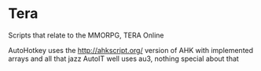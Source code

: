 Tera
====

Scripts that relate to the MMORPG, TERA Online

AutoHotkey uses the http://ahkscript.org/ version of AHK with implemented arrays and all that jazz
AutoIT well uses au3, nothing special about that
